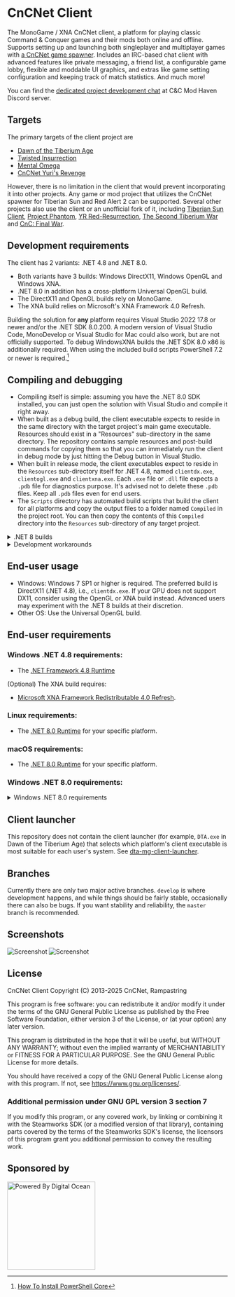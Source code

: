 # CnCNet Client

The MonoGame / XNA CnCNet client, a platform for playing classic Command & Conquer games and their mods both online and offline. Supports setting up and launching both singleplayer and multiplayer games with [a CnCNet game spawner](https://github.com/CnCNet/ts-patches). Includes an IRC-based chat client with advanced features like private messaging, a friend list, a configurable game lobby, flexible and moddable UI graphics, and extras like game setting configuration and keeping track of match statistics. And much more!

You can find the [dedicated project development chat](https://discord.gg/M5gGdBYG5m) at C&C Mod Haven Discord server.

## Targets

The primary targets of the client project are
* [Dawn of the Tiberium Age](https://www.moddb.com/mods/the-dawn-of-the-tiberium-age)
* [Twisted Insurrection](https://www.moddb.com/mods/twisted-insurrection)
* [Mental Omega](https://www.moddb.com/mods/mental-omega)
* [CnCNet Yuri's Revenge](https://cncnet.org/yuris-revenge)

However, there is no limitation in the client that would prevent incorporating it into other projects. Any game or mod project that utilizes the CnCNet spawner for Tiberian Sun and Red Alert 2 can be supported. Several other projects also use the client or an unofficial fork of it, including [Tiberian Sun Client](https://www.moddb.com/mods/tiberian-sun-client), [Project Phantom](https://www.moddb.com/mods/project-phantom), [YR Red-Resurrection](https://www.moddb.com/mods/yr-red-resurrection), [The Second Tiberium War](https://www.moddb.com/mods/the-second-tiberium-war) and [CnC: Final War](https://www.moddb.com/mods/cncfinalwar).

## Development requirements

The client has 2 variants: .NET 4.8 and .NET 8.0.
* Both variants have 3 builds: Windows DirectX11, Windows OpenGL and Windows XNA.
* .NET 8.0 in addition has a cross-platform Universal OpenGL build.
* The DirectX11 and OpenGL builds rely on MonoGame.
* The XNA build relies on Microsoft's XNA Framework 4.0 Refresh.

Building the solution for **any** platform requires Visual Studio 2022 17.8 or newer and/or the .NET SDK 8.0.200. A modern version of Visual Studio Code, MonoDevelop or Visual Studio for Mac could also work, but are not officially supported.
To debug WindowsXNA builds the .NET SDK 8.0 x86 is additionally required.
When using the included build scripts PowerShell 7.2 or newer is required.[^install-powershell]

## Compiling and debugging

* Compiling itself is simple: assuming you have the .NET 8.0 SDK installed, you can just open the solution with Visual Studio and compile it right away.
* When built as a debug build, the client executable expects to reside in the same directory with the target project's main game executable. Resources should exist in a "Resources" sub-directory in the same directory. The repository contains sample resources and post-build commands for copying them so that you can immediately run the client in debug mode by just hitting the Debug button in Visual Studio.
* When built in release mode, the client executables expect to reside in the `Resources` sub-directory itself for .NET 4.8, named `clientdx.exe`, `clientogl.exe` and `clientxna.exe`. Each `.exe` file or `.dll` file expects a `.pdb` file for diagnostics purpose. It's advised not to delete these `.pdb` files. Keep all `.pdb` files even for end users.
* The `Scripts` directory has automated build scripts that build the client for all platforms and copy the output files to a folder named `Compiled` in the project root. You can then copy the contents of this `Compiled` directory into the `Resources` sub-directory of any target project.

<details>
  <summary>.NET 8 builds</summary>

* For .NET 8, When built in release mode, the client executables expect to reside in `Resources/BinariesNET8/{Windows, OpenGL, UniversalGL, XNA}` folders, named `client{dx, ogl, ogl, xna}.dll`, respectively. Note that `client{dx, ogl, ogl, xna}.runtimeconfig.json` files are required for the corresponding .NET 8 dlls.
* When built on an OS other than Windows, only the Universal OpenGL build is available.
</details>

<details>
  <summary>Development workarounds</summary>

* If you switch among different solution configurations in Visual Studio (e.g. switch to `UniversalGLRelease` from `WindowsDXDebug`), especially switching between .NET 4.8 and .NET 8.0 variants, it is recommended to restart Visual Studio after switching configurations to prevent unexpected error messages. If restarting Visual Studio do not work as intended, try deleting all `obj` folders in each project. Due to the same reason, it is highly advised to close Visual Studio when building the client using the scripts in `Scripts` folder.
* Some dependencies are stored in `References` folder instead of the official NuGet source. This folder is also useful if you are working on modifying a dependency and debugging in your local machine without publishing the modification to NuGet. However, if you have replaced the `.(s)nupkg` files of a package, without altering the package version, be sure to remove the corresponding package from `%USERPROFILE%\.nuget\packages` folder (Windows) to purge the old version. 

Refer to [Docs/Build.md](/Docs/Build.md) for more information about building the client.

</details>

## End-user usage

* Windows: Windows 7 SP1 or higher is required. The preferred build is DirectX11 (.NET 4.8), i.e., `clientdx.exe`. If your GPU does not support DX11, consider using the OpenGL or XNA build instead. Advanced users may experiment with the .NET 8 builds at their discretion.
* Other OS: Use the Universal OpenGL build.

## End-user requirements

### Windows .NET 4.8 requirements:

* The [.NET Framework 4.8 Runtime](https://dotnet.microsoft.com/en-us/download/dotnet-framework/thank-you/net48-web-installer)

(Optional) The XNA build requires:
* [Microsoft XNA Framework Redistributable 4.0 Refresh](https://www.microsoft.com/en-us/download/details.aspx?id=27598).

### Linux requirements:

* The [.NET 8.0 Runtime](https://dotnet.microsoft.com/en-us/download/dotnet/8.0/runtime?initial-os=linux) for your specific platform.

### macOS requirements:

* The [.NET 8.0 Runtime](https://dotnet.microsoft.com/en-us/download/dotnet/8.0/runtime?initial-os=macos) for your specific platform.

### Windows .NET 8.0 requirements:

<details>
  <summary>Windows .NET 8.0 requirements</summary>

* The [.NET 8.0 Desktop Runtime](https://dotnet.microsoft.com/en-us/download/dotnet/8.0/runtime?initial-os=windows) for your specific platform.

(Optional) The XNA build requires:
* [Microsoft XNA Framework Redistributable 4.0 Refresh](https://www.microsoft.com/en-us/download/details.aspx?id=27598).
* [.NET 8.0 Desktop Runtime x86](https://dotnet.microsoft.com/en-us/download/dotnet/thank-you/runtime-desktop-8.0.0-windows-x86-installer).

Windows 7 SP1 and Windows 8.x additionally require:
* Microsoft Visual C++ 2015-2019 Redistributable [64-bit](https://aka.ms/vs/16/release/vc_redist.x64.exe) / [32-bit](https://aka.ms/vs/16/release/vc_redist.x86.exe).

Windows 7 SP1 additionally requires:
* KB3063858 [64-bit](https://www.microsoft.com/download/details.aspx?id=47442) / [32-bit](https://www.microsoft.com/download/details.aspx?id=47409).
</details>

## Client launcher

This repository does not contain the client launcher (for example, `DTA.exe` in Dawn of the Tiberium Age) that selects which platform's client executable is most suitable for each user's system.
See [dta-mg-client-launcher](https://github.com/CnCNet/dta-mg-client-launcher).

## Branches

Currently there are only two major active branches. `develop` is where development happens, and while things should be fairly stable, occasionally there can also be bugs. If you want stability and reliability, the `master` branch is recommended.

## Screenshots

![Screenshot](cncnetchatlobby.png?raw=true "CnCNet IRC Chat Lobby")
![Screenshot](cncnetgamelobby.png?raw=true "CnCNet Game Lobby")

## License

CnCNet Client
Copyright (C) 2013-2025 CnCNet, Rampastring

This program is free software: you can redistribute it and/or modify
it under the terms of the GNU General Public License as published by
the Free Software Foundation, either version 3 of the License, or
(at your option) any later version.

This program is distributed in the hope that it will be useful,
but WITHOUT ANY WARRANTY; without even the implied warranty of
MERCHANTABILITY or FITNESS FOR A PARTICULAR PURPOSE.  See the
GNU General Public License for more details.

You should have received a copy of the GNU General Public License
along with this program.  If not, see <https://www.gnu.org/licenses/>.

### Additional permission under GNU GPL version 3 section 7

If you modify this program, or any covered work, by linking or combining it with the Steamworks SDK (or a modified version of that library), containing parts covered by the terms of the Steamworks SDK's license, the licensors of this program grant you additional permission to convey the resulting work.

Sponsored by
------------
<a href="https://www.digitalocean.com/?refcode=337544e2ec7b&utm_campaign=Referral_Invite&utm_medium=opensource&utm_source=CnCNet" title="Powered by Digital Ocean" target="_blank">
    <img src="https://opensource.nyc3.cdn.digitaloceanspaces.com/attribution/assets/PoweredByDO/DO_Powered_by_Badge_blue.svg" width="201px" alt="Powered By Digital Ocean" />
</a>


[^install-powershell]: [How To Install PowerShell Core](https://learn.microsoft.com/powershell/scripting/install/installing-powershell-on-windows)

